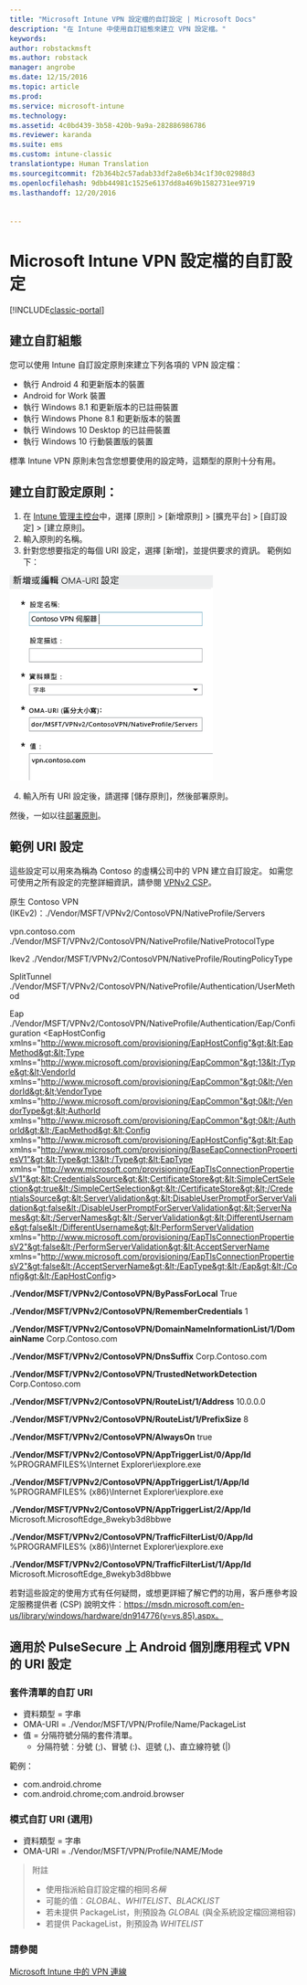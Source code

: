 ```yaml
---
title: "Microsoft Intune VPN 設定檔的自訂設定 | Microsoft Docs"
description: "在 Intune 中使用自訂組態來建立 VPN 設定檔。"
keywords: 
author: robstackmsft
ms.author: robstack
manager: angrobe
ms.date: 12/15/2016
ms.topic: article
ms.prod: 
ms.service: microsoft-intune
ms.technology: 
ms.assetid: 4c0bd439-3b58-420b-9a9a-282886986786
ms.reviewer: karanda
ms.suite: ems
ms.custom: intune-classic
translationtype: Human Translation
ms.sourcegitcommit: f2b364b2c57adab33df2a8e6b34c1f30c02988d3
ms.openlocfilehash: 9dbb44981c1525e6137dd8a469b1582731ee9719
ms.lasthandoff: 12/20/2016


---
```


# <a name="custom-configurations-for-microsoft-intune-vpn-profiles"></a>Microsoft Intune VPN 設定檔的自訂設定

[!INCLUDE[classic-portal](../includes/classic-portal.md)]

## <a name="create-a-custom-configuration"></a>建立自訂組態
您可以使用 Intune 自訂設定原則來建立下列各項的 VPN 設定檔：

* 執行 Android 4 和更新版本的裝置
* Android for Work 裝置
* 執行 Windows 8.1 和更新版本的已註冊裝置
* 執行 Windows Phone 8.1 和更新版本的裝置
* 執行 Windows 10 Desktop 的已註冊裝置 
* 執行 Windows 10 行動裝置版的裝置

標準 Intune VPN 原則未包含您想要使用的設定時，這類型的原則十分有用。

## <a name="to-create-a-custom-configuration-policy"></a>建立自訂設定原則：

   1. 在 [Intune 管理主控台](https://manage.microsoft.com)中，選擇 [原則] > [新增原則] > [擴充平台] > [自訂設定] > [建立原則]。
   2. 輸入原則的名稱。
   3. 針對您想要指定的每個 URI 設定，選擇 [新增]，並提供要求的資訊。 範例如下：

   ![VPN 設定檔自訂組態對話方塊](./media/Intune_Add_VPN_URI.png)

   4.  輸入所有 URI 設定後，請選擇 [儲存原則]，然後部署原則。

然後，一如以往[部署原則](/intune/deploy-use/manage-settings-and-features-on-your-devices-with-microsoft-intune-policies#deploy-a-configuration-policy)。

## <a name="example-uri-settings"></a>範例 URI 設定

這些設定可以用來為稱為 Contoso 的虛構公司中的 VPN 建立自訂設定。
如需您可使用之所有設定的完整詳細資訊，請參閱 [VPNv2 CSP](https://msdn.microsoft.com/en-us/library/windows/hardware/dn914776.aspx)。

原生 Contoso VPN (IKEv2)：./Vendor/MSFT/VPNv2/ContosoVPN/NativeProfile/Servers

vpn.contoso.com ./Vendor/MSFT/VPNv2/ContosoVPN/NativeProfile/NativeProtocolType

Ikev2 ./Vendor/MSFT/VPNv2/ContosoVPN/NativeProfile/RoutingPolicyType

SplitTunnel ./Vendor/MSFT/VPNv2/ContosoVPN/NativeProfile/Authentication/UserMethod

Eap ./Vendor/MSFT/VPNv2/ContosoVPN/NativeProfile/Authentication/Eap/Configuration &lt;EapHostConfig xmlns="http://www.microsoft.com/provisioning/EapHostConfig"&gt;&lt;EapMethod&gt;&lt;Type xmlns="http://www.microsoft.com/provisioning/EapCommon"&gt;13&lt;/Type&gt;&lt;VendorId xmlns="http://www.microsoft.com/provisioning/EapCommon"&gt;0&lt;/VendorId&gt;&lt;VendorType xmlns="http://www.microsoft.com/provisioning/EapCommon"&gt;0&lt;/VendorType&gt;&lt;AuthorId xmlns="http://www.microsoft.com/provisioning/EapCommon"&gt;0&lt;/AuthorId&gt;&lt;/EapMethod&gt;&lt;Config xmlns="http://www.microsoft.com/provisioning/EapHostConfig"&gt;&lt;Eap xmlns="http://www.microsoft.com/provisioning/BaseEapConnectionPropertiesV1"&gt;&lt;Type&gt;13&lt;/Type&gt;&lt;EapType xmlns="http://www.microsoft.com/provisioning/EapTlsConnectionPropertiesV1"&gt;&lt;CredentialsSource&gt;&lt;CertificateStore&gt;&lt;SimpleCertSelection&gt;true&lt;/SimpleCertSelection&gt;&lt;/CertificateStore&gt;&lt;/CredentialsSource&gt;&lt;ServerValidation&gt;&lt;DisableUserPromptForServerValidation&gt;false&lt;/DisableUserPromptForServerValidation&gt;&lt;ServerNames&gt;&lt;/ServerNames&gt;&lt;/ServerValidation&gt;&lt;DifferentUsername&gt;false&lt;/DifferentUsername&gt;&lt;PerformServerValidation xmlns="http://www.microsoft.com/provisioning/EapTlsConnectionPropertiesV2"&gt;false&lt;/PerformServerValidation&gt;&lt;AcceptServerName xmlns="http://www.microsoft.com/provisioning/EapTlsConnectionPropertiesV2"&gt;false&lt;/AcceptServerName&gt;&lt;/EapType&gt;&lt;/Eap&gt;&lt;/Config&gt;&lt;/EapHostConfig&gt;

**./Vendor/MSFT/VPNv2/ContosoVPN/ByPassForLocal** True

**./Vendor/MSFT/VPNv2/ContosoVPN/RememberCredentials** 1

**./Vendor/MSFT/VPNv2/ContosoVPN/DomainNameInformationList/1/DomainName** Corp.Contoso.com

**./Vendor/MSFT/VPNv2/ContosoVPN/DnsSuffix** Corp.Contoso.com

**./Vendor/MSFT/VPNv2/ContosoVPN/TrustedNetworkDetection** Corp.Contoso.com

**./Vendor/MSFT/VPNv2/ContosoVPN/RouteList/1/Address** 10.0.0.0

**./Vendor/MSFT/VPNv2/ContosoVPN/RouteList/1/PrefixSize** 8

**./Vendor/MSFT/VPNv2/ContosoVPN/AlwaysOn** true

**./Vendor/MSFT/VPNv2/ContosoVPN/AppTriggerList/0/App/Id** %PROGRAMFILES%\Internet Explorer\iexplore.exe

**./Vendor/MSFT/VPNv2/ContosoVPN/AppTriggerList/1/App/Id** %PROGRAMFILES% (x86)\Internet Explorer\iexplore.exe

**./Vendor/MSFT/VPNv2/ContosoVPN/AppTriggerList/2/App/Id** Microsoft.MicrosoftEdge_8wekyb3d8bbwe

**./Vendor/MSFT/VPNv2/ContosoVPN/TrafficFilterList/0/App/Id** %PROGRAMFILES% (x86)\Internet Explorer\iexplore.exe

**./Vendor/MSFT/VPNv2/ContosoVPN/TrafficFilterList/1/App/Id** Microsoft.MicrosoftEdge_8wekyb3d8bbwe

若對這些設定的使用方式有任何疑問，或想更詳細了解它們的功用，客戶應參考設定服務提供者 (CSP) 說明文件︰https://msdn.microsoft.com/en-us/library/windows/hardware/dn914776(v=vs.85).aspx。

## <a name="uri-settings-for-android-per-app-vpn-on-pulsesecure"></a>適用於 PulseSecure 上 Android 個別應用程式 VPN 的 URI 設定
### <a name="custom-uri-for-package-list"></a>套件清單的自訂 URI
-  資料類型 = 字串
-  OMA-URI = ./Vendor/MSFT/VPN/Profile/Name/PackageList
-  值 = 分隔符號分隔的套件清單。
   - 分隔符號︰分號 (;)、冒號 (:)、逗號 (,)、直立線符號 (|)

範例：
- com.android.chrome
- com.android.chrome;com.android.browser

### <a name="custom-uri-for-mode-optional"></a>模式自訂 URI (選用)
- 資料類型 = 字串
- OMA-URI = ./Vendor/MSFT/VPN/Profile/NAME/Mode

> 附註
> - 使用指派給自訂設定檔的相同*名稱*
> - 可能的值︰*GLOBAL*、*WHITELIST*、*BLACKLIST*
> - 若未提供 PackageList，則預設為 *GLOBAL* (與全系統設定檔回溯相容)
> - 若提供 PackageList，則預設為 *WHITELIST*


### <a name="see-also"></a>請參閱
[Microsoft Intune 中的 VPN 連線](vpn-connections-in-microsoft-intune.md)

